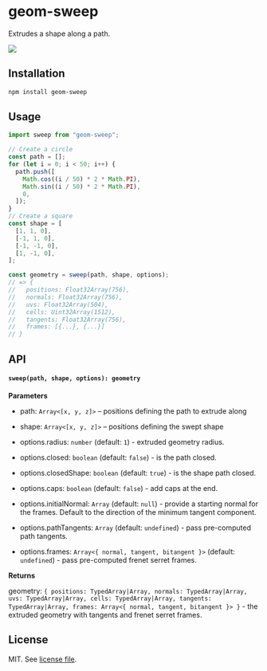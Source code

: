 # geom-sweep

Extrudes a shape along a path.

![](screenshot.png)

## Installation

```bash
npm install geom-sweep
```

## Usage

```js
import sweep from "geom-sweep";

// Create a circle
const path = [];
for (let i = 0; i < 50; i++) {
  path.push([
    Math.cos((i / 50) * 2 * Math.PI),
    Math.sin((i / 50) * 2 * Math.PI),
    0,
  ]);
}
// Create a square
const shape = [
  [1, 1, 0],
  [-1, 1, 0],
  [-1, -1, 0],
  [1, -1, 0],
];

const geometry = sweep(path, shape, options);
// => {
//   positions: Float32Array(756),
//   normals: Float32Array(756),
//   uvs: Float32Array(504),
//   cells: Uint32Array(1512),
//   tangents: Float32Array(756),
//   frames: [{...}, {...}]
// }
```

## API

#### `sweep(path, shape, options): geometry`

**Parameters**

- path: `Array<[x, y, z]>` – positions defining the path to extrude along
- shape: `Array<[x, y, z]>` – positions defining the swept shape

- options.radius: `number` (default: `1`) - extruded geometry radius.
- options.closed: `boolean` (default: `false`) - is the path closed.
- options.closedShape: `boolean` (default: `true`) - is the shape path closed.
- options.caps: `boolean` (default: `false`) - add caps at the end.
- options.initialNormal: `Array` (default: `null`) - provide a starting normal for the frames. Default to the direction of the minimum tangent component.
- options.pathTangents: `Array` (default: `undefined`) - pass pre-computed path tangents.
- options.frames: `Array<{ normal, tangent, bitangent }>` (default: `undefined`) - pass pre-computed frenet serret frames.

**Returns**

geometry: `{ positions: TypedArray|Array, normals: TypedArray|Array, uvs: TypedArray|Array, cells: TypedArray|Array, tangents: TypedArray|Array, frames: Array<{ normal, tangent, bitangent }> }` - the extruded geometry with tangents and frenet serret frames.

## License

MIT. See [license file](https://github.com/vorg/geom-sweep/blob/master/LICENSE.md).

